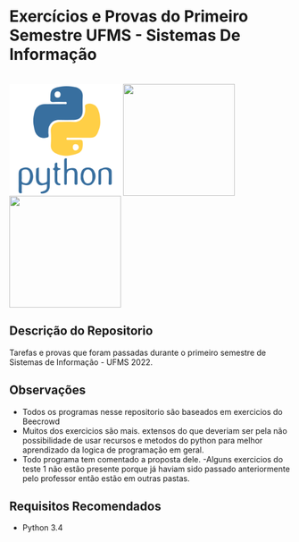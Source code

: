 # Exercícios e Provas do Primeiro Semestre  UFMS - Sistemas De Informação

<div style="display: inline_block"><br> 
  <img align="center" height="200" width="200" src="https://raw.githubusercontent.com/devicons/devicon/1119b9f84c0290e0f0b38982099a2bd027a48bf1/icons/python/python-original-wordmark.svg">
  <img align="center" height="200" width="200" src="https://upload.wikimedia.org/wikipedia/commons/8/84/Logo-UFMS.jpg">
  <img align="center" height="200" width="200" src="https://www.beecrowd.com.br/home/wp-content/uploads/2021/08/beecrowd__roxoHorClean-small-PNG-1.png">
</div>


## Descrição do Repositorio

Tarefas e provas que foram passadas durante o primeiro semestre de Sistemas de Informação - UFMS 2022.

## Observações
- Todos os programas nesse repositorio são baseados em exercicios do Beecrowd
- Muitos dos exercicios são mais. extensos do que deveriam ser pela não possibilidade de usar recursos e metodos do python para melhor aprendizado da logica de programação em geral.
- Todo programa tem comentado a proposta dele.
-Alguns exercicios do teste 1 não estão presente porque já haviam sido passado anteriormente pelo professor então estão em outras pastas. 


## Requisitos Recomendados
- Python 3.4
